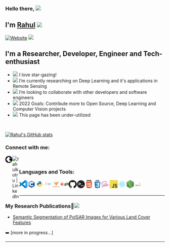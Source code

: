 ### Hello there, <img src="https://raw.githubusercontent.com/rahulkotru/RahulKotru/master/waving-hand.gif" width="30px">
## I'm [Rahul][website] <img src="https://raw.githubusercontent.com/rahulkotru/RahulKotru/master/Hundred-Points.gif" width="25px">


[![Website](https://img.shields.io/github/followers/rahulkotru?label=rahulkotru&style=social)](https://github.com/rahulkotru)       ![](https://komarev.com/ghpvc/?username=rahulkotru&label=PROFILE+VIEWS&style=plastic&color=ADFF2F)


## I'm a Researcher, Developer, Engineer and Tech-enthusiast

- <img src="https://raw.githubusercontent.com/rahulkotru/RahulKotru/master/Sparkles.gif" width="18px"> I love star-gazing!
- <img src="https://raw.githubusercontent.com/rahulkotru/RahulKotru/master/High-Voltage.gif" width="18px"> I’m currently researching on Deep Learning and it's applications in Remote Sensing
- <img src="https://raw.githubusercontent.com/rahulkotru/RahulKotru/master/Man-Technologist.gif" width="18px"> I’m looking to collaborate with other developers and software engineers
- <img src="https://raw.githubusercontent.com/rahulkotru/RahulKotru/master/mechanical-arm.gif" width="18px"> 2022 Goals: Contribute more to Open Source, Deep Learning and Computer Vision projects
- <img src="https://raw.githubusercontent.com/rahulkotru/RahulKotru/master/file_76508.gif" width="18px"> This page has been under-utilized 
<br/>

[![Rahul's GitHub stats](https://github-readme-stats.vercel.app/api?username=rahulkotru&theme=radical)](https://github.com/anuraghazra/github-readme-stats)

### Connect with me:

[<img align="left" alt="codeSTACKr.com"  width="22px" src="https://raw.githubusercontent.com/iconic/open-iconic/master/svg/globe.svg" />][website]
[<img align="left"  alt="rahulkotru | LinkedIn" width="22px" src="https://cdn.jsdelivr.net/npm/simple-icons@v3/icons/linkedin.svg" />][linkedin]


<br />

### Languages and Tools:

<img align="left" alt="Visual Studio Code" width="26px" src="https://raw.githubusercontent.com/github/explore/80688e429a7d4ef2fca1e82350fe8e3517d3494d/topics/visual-studio-code/visual-studio-code.png" />

<img align="left" alt="C" width="26px" src="https://raw.githubusercontent.com/github/explore/80688e429a7d4ef2fca1e82350fe8e3517d3494d/topics/c/c.png" />
<img align="left" alt="Python" width="26px" src="https://raw.githubusercontent.com/github/explore/80688e429a7d4ef2fca1e82350fe8e3517d3494d/topics/python/python.png" />
<img align="left" alt="Java" width="26px" src="https://raw.githubusercontent.com/github/explore/80688e429a7d4ef2fca1e82350fe8e3517d3494d/topics/java/java.png" />
<img align="left" alt="TensorFlow" width="26px" src="https://raw.githubusercontent.com/github/explore/80688e429a7d4ef2fca1e82350fe8e3517d3494d/topics/tensorflow/tensorflow.png" />

<img align="left" alt="Git" width="26px" src="https://raw.githubusercontent.com/github/explore/80688e429a7d4ef2fca1e82350fe8e3517d3494d/topics/git/git.png" />
<img align="left" alt="GitHub" width="26px" src="https://raw.githubusercontent.com/github/explore/78df643247d429f6cc873026c0622819ad797942/topics/github/github.png" />
<img align="left" alt="Terminal" width="26px" src="https://raw.githubusercontent.com/github/explore/80688e429a7d4ef2fca1e82350fe8e3517d3494d/topics/terminal/terminal.png" />
<img align="left" alt="HTML5" width="26px" src="https://raw.githubusercontent.com/github/explore/80688e429a7d4ef2fca1e82350fe8e3517d3494d/topics/html/html.png" />
<img align="left" alt="CSS3" width="26px" src="https://raw.githubusercontent.com/github/explore/80688e429a7d4ef2fca1e82350fe8e3517d3494d/topics/css/css.png" />
<img align="left" alt="Sass" width="26px" src="https://raw.githubusercontent.com/github/explore/80688e429a7d4ef2fca1e82350fe8e3517d3494d/topics/sass/sass.png" />
<img align="left" alt="JavaScript" width="26px" src="https://raw.githubusercontent.com/github/explore/80688e429a7d4ef2fca1e82350fe8e3517d3494d/topics/javascript/javascript.png" />
<img align="left" alt="React" width="26px" src="https://raw.githubusercontent.com/github/explore/80688e429a7d4ef2fca1e82350fe8e3517d3494d/topics/react/react.png" />


<img align="left" alt="Node.js" width="26px" src="https://raw.githubusercontent.com/github/explore/80688e429a7d4ef2fca1e82350fe8e3517d3494d/topics/nodejs/nodejs.png" />

<img align="left" alt="MySQL" width="26px" src="https://raw.githubusercontent.com/github/explore/80688e429a7d4ef2fca1e82350fe8e3517d3494d/topics/mysql/mysql.png" />


<br />
<br />

---

###  My Research Publications📕<img src="https://raw.githubusercontent.com/rahulkotru/RahulKotru/master/Writing-Hand.gif" width="30px">

<!-- YOUTUBE:START -->
- [Semantic Segmentation of PolSAR Images for Various Land Cover Features](https://ieeexplore.ieee.org/abstract/document/9554297)

<!-- YOUTUBE:END -->

➡️ [more in progress...]

---







[website]: https://rahulkotru.github.io/RahulKotru/

[linkedin]: https://linkedin.com/in/rahulkotru
